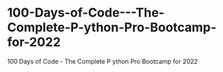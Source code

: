 # 100-Days-of-Code---The-Complete-P-ython-Pro-Bootcamp-for-2022
100 Days of Code - The Complete P ython Pro Bootcamp for 2022
